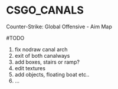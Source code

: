 # CSGO_CANALS

Counter-Strike: Global Offensive - Aim Map


#TODO

1. fix nodraw canal arch
2. exit of both canalways
3. add boxes, stairs or ramp?
4. edit textures
5. add objects, floating boat etc..
6. ...